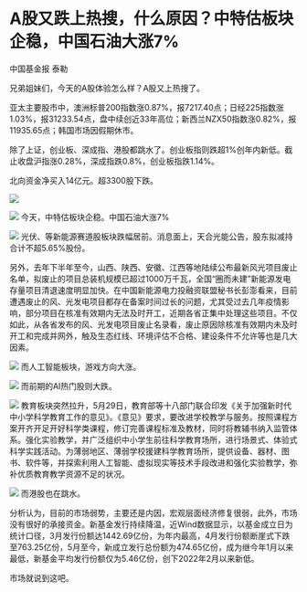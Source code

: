 # A股又跌上热搜，什么原因？中特估板块企稳，中国石油大涨7%

中国基金报 泰勒

兄弟姐妹们，今天的A股体验怎么样？A股又上热搜了。

亚太主要股市中，澳洲标普200指数涨0.87%，报7217.40点；日经225指数涨1.03%，报31233.54点，盘中续创近33年高位；新西兰NZX50指数涨0.82%，报11935.65点；韩国市场因假期休市。

除了上证，创业板、深成指、港股都跳水了。创业板指则跌超1%创年内新低。截止收盘沪指涨0.28%，深成指跌0.8%，创业板指跌1.14%。

北向资金净买入14亿元。超3300股下跌。

![](https://inews.gtimg.com/om_bt/Og9x5YfH2uAWA0cKvNWbCRlCaDqvC_gRHtT_3e6oBtDNAAA/1000)

![](https://inews.gtimg.com/om_bt/O8XKXba-Ef61mfnga-NgFukkfiZqKFELoVm4sN1IfEopoAA/1000)
今天，中特估板块企稳。中国石油大涨7%

![](https://inews.gtimg.com/om_bt/Oiu1DbQNQIReWFtoWInHxx1pDw3VYJwbC-CzI3QEEw47IAA/1000)
光伏、等新能源赛道股板块跌幅居前。消息面上，天合光能公告，股东拟减持合计不超5.65%股份。

另外，去年下半年至今，山西、陕西、安徽、江西等地陆续公布最新风光项目废止名单，拟废止的项目总装机规模已超过1000万千瓦，全国“圈而未建”新能源发电存量项目清退速度明显加快。在中国新能源电力投融资联盟秘书长彭澎看来，目前遭遇废止的风、光发电项目都存在备案时间过长的问题，尤其受过去几年疫情影响，部分项目在核准有效期内无法及时开工，近期各省正集中处理这些项目。不仅如此，从各省发布的风、光发电项目废止名录看，废止原因除核准有效期内未及时开工和完成并网外，触及生态红线、环境评估不合格、建设条件不允许等也是几大因素。

![](https://inews.gtimg.com/om_bt/OU7bLcBYkCe-b5_vqOO7lZuZxEt0nGPgLibjhr2x92XJwAA/1000)
而人工智能板块，游戏方向大涨。

![](https://inews.gtimg.com/om_bt/OqvvaesEk6dfAdXQoxyhZ6SGEJ2LQoBDfHel6833y94M0AA/1000)
而前期的AI热门股则大跌。

![](https://inews.gtimg.com/om_bt/OWTwVPVBpQxU_ohzbAweMG2e8fgbUlVtmFNyrI_0-fkqwAA/1000)
教育板块突然拉升，5月29日，教育部等十八部门联合印发《关于加强新时代中小学科学教育工作的意见》。《意见》要求，要改进学校教学与服务。按照课程方案开齐开足开好科学类课程，修订完善课程标准及教材，同时将教辅书纳入监管体系。强化实验教学，并广泛组织中小学生前往科学教育场所，进行场景式、体验式科学实践活动。为薄弱地区、薄弱学校援建科学教育场所，提供设备、器材、图书、软件等，并探索利用人工智能、虚拟现实等技术手段改进和强化实验教学，弥补优质教育教学资源不足的状况。

![](https://inews.gtimg.com/om_bt/O4GtW53OcneyLnpb6tWkf61udQDfvYUUPcHwiNPgLwvKEAA/1000)
而港股也在跳水。

分析认为，目前的市场弱势，主要还是内因，宏观层面经济修复很弱，此外，市场没有很好的承接资金。新基金发行持续降温，近Wind数据显示，以基金成立日为统计口径，3月发行份额达1442.69亿份，为年内最高，4月发行份额断崖式下跌至763.25亿份，5月至今，新成立发行总份额为474.65亿份，成为继今年1月以来最低，新基金平均发行份额仅为5.46亿份，创下2022年2月以来新低。

市场就说到这吧。

